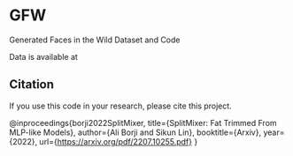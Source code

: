 # GFW
Generated Faces in the Wild Dataset and Code

Data is available at 




## Citation
If you use this code in your research, please cite this project.

@inproceedings{borji2022SplitMixer,
title={SplitMixer: Fat Trimmed From MLP-like Models},
author={Ali Borji and Sikun Lin},
booktitle={Arxiv},
year={2022},
url={https://arxiv.org/pdf/2207.10255.pdf}
}
